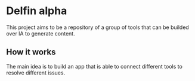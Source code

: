 # Delfin alpha

This project aims to be a repository of a group of tools that can be builded over
IA to generate content.

## How it works

The main idea is to build an app that is able to connect different tools to resolve different issues.

